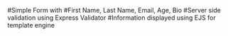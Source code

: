 #Simple Form with 
#First Name, Last Name, Email, Age, Bio
#Server side validation using Express Validator
#Information displayed using EJS for template engine
